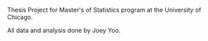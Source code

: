 Thesis Project for Master's of Statistics program at the University of Chicago.

All data and analysis done by Joey Yoo.
